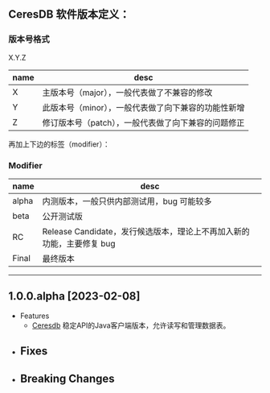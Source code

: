 ## CeresDB 软件版本定义：

### 版本号格式
X.Y.Z

| name | desc                         |
|------|------------------------------|
| X    | 主版本号（major），一般代表做了不兼容的修改     |
| Y    | 此版本号（minor），一般代表做了向下兼容的功能性新增 |
| Z    | 修订版本号（patch），一般代表做了向下兼容的问题修正 |

再加上下边的标签（modifier）：
### Modifier
| name  | desc |
|-------| --- |
| alpha | 内测版本，一般只供内部测试用，bug 可能较多 |
| beta  | 公开测试版 |
| RC    | Release Candidate，发行候选版本，理论上不再加入新的功能，主要修复 bug |
| Final | 最终版本 |

---
## 1.0.0.alpha [2023-02-08]
- Features
  - [Ceresdb](https://github.com/CeresDB/ceresdb/tree/main) 稳定API的Java客户端版本，允许读写和管理数据表。
- Fixes
  -
- Breaking Changes
  -

